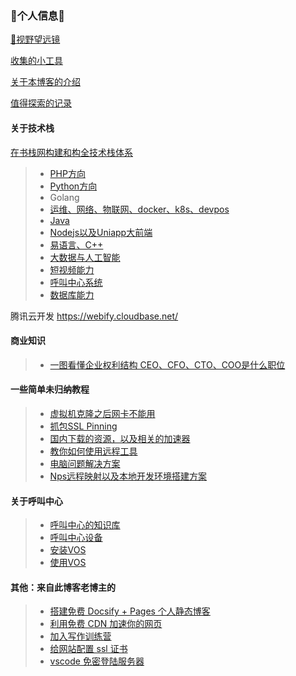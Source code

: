 ### 👋个人信息👋

[🔭视野望远镜](Note/index/index.md)

[收集的小工具](Note/index/tools.md)

[关于本博客的介绍](Note/index/jie-shao.md)

[值得探索的记录](Note/index/jie-shao.md)

#### 关于技术栈

[在书栈网构建和构全技术栈体系](https://www.bookstack.cn/)

> * [PHP方向](Note/TechN/php.md)
> * [Python方向](Note/TechN/python.md)
> * Golang
> * [运维、网络、物联网、docker、k8s、devpos](Note/TechN/network.md)
> * [Java](Note/TechN/Java.md)
> * [Nodejs以及Uniapp大前端](Note/TechN/Nodejs.md)
> * [易语言、C++](Note/TechN/Epl.md)
> * [大数据与人工智能](Note/TechN/BigData.md)
> * [短视频能力](Note/TechN/Video.md)
> * [呼叫中心系统](Note/TechN/CallCenter.md)
> * [数据库能力](Note/TechN/Databases.md)
>
> 

腾讯云开发 https://webify.cloudbase.net/



#### 商业知识
> * [一图看懂企业权利结构 CEO、CFO、CTO、COO是什么职位](Note/tx_company/compay_jiagou.md)

#### 一些简单未归纳教程

> * [虚拟机克隆之后网卡不能用](Note/Doc/VMware_Network.md)
> * [抓包SSL Pinning](Note/Doc/ssl_Pinning.md)
> * [国内下载的资源，以及相关的加速器](Note/Doc/download.md)
> * [教你如何使用远程工具](Note/Doc/yuan-cheng.md)
> * [电脑问题解决方案](Note/Service/s1.md)
> * [Nps远程映射以及本地开发环境搭建方案](Note/Service/nps.md)

#### 关于呼叫中心

> * [呼叫中心的知识库](Note/callcenter/knowledge.md)
> * [呼叫中心设备](Note/callcenter/ipgateway.md)
> * [安装VOS](Note/callcenter/vos_install.md)
> * [使用VOS](Note/callcenter/vos_use.md)



#### 其他：来自此博客老博主的

> * [搭建免费 Docsify + Pages 个人静态博客](new-blog/README.md)
> * [利用免费 CDN 加速你的网页](speedup-web/speedup-web.md)
> * [加入写作训练营](write-camp/README.md)
> * [给网站配置 ssl 证书](ssl-ngnix/README.md)
> * [vscode 免密登陆服务器](vscode-ssh/vscode-ssh.md)
